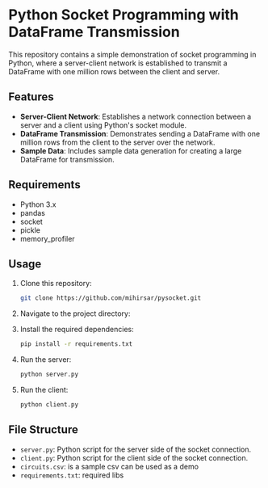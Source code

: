 # Python Socket Programming with DataFrame Transmission

This repository contains a simple demonstration of socket programming in Python, where a server-client network is established to transmit a DataFrame with one million rows between the client and server.

## Features

- **Server-Client Network**: Establishes a network connection between a server and a client using Python's socket module.
- **DataFrame Transmission**: Demonstrates sending a DataFrame with one million rows from the client to the server over the network.
- **Sample Data**: Includes sample data generation for creating a large DataFrame for transmission.

## Requirements

- Python 3.x
- pandas
- socket
- pickle
- memory_profiler

## Usage

1. Clone this repository:

    ```bash
    git clone https://github.com/mihirsar/pysocket.git
    ```

2. Navigate to the project directory:

    

3. Install the required dependencies:

    ```bash
    pip install -r requirements.txt
    ```

4. Run the server:

    ```bash
    python server.py
    ```

5. Run the client:

    ```bash
    python client.py
    ```

## File Structure

- `server.py`: Python script for the server side of the socket connection.
- `client.py`: Python script for the client side of the socket connection.
- `circuits.csv`: is a sample csv can be used as a demo
- `requirements.txt`: required libs




